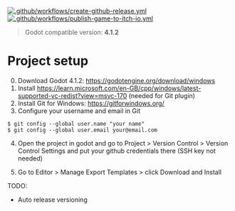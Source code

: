 [![.github/workflows/create-github-release.yml](https://github.com/matiduda/big-birb-run/actions/workflows/create-github-release.yml/badge.svg)](https://github.com/matiduda/big-birb-run/actions/workflows/create-github-release.yml) [![.github/workflows/publish-game-to-itch-io.yml](https://github.com/matiduda/big-birb-run/actions/workflows/publish-game-to-itch-io.yml/badge.svg)](https://github.com/matiduda/big-birb-run/actions/workflows/publish-game-to-itch-io.yml)

> Godot compatible version: **4.1.2**

# Project setup

0. Download Godot 4.1.2: https://godotengine.org/download/windows
1. Install https://learn.microsoft.com/en-GB/cpp/windows/latest-supported-vc-redist?view=msvc-170 (needed for Git plugin)
2. Install Git for Windows: https://gitforwindows.org/
3. Configure your username and email in Git
```
$ git config --global user.name "your name"
$ git config --global user.email your@email.com
```
4. Open the project in godot and go to Project > Version Control > Version Control Settings and put your github credentials there (SSH key not needed)

5. Go to Editor > Manage Export Templates > click Download and Install

TODO:
- Auto release versioning
